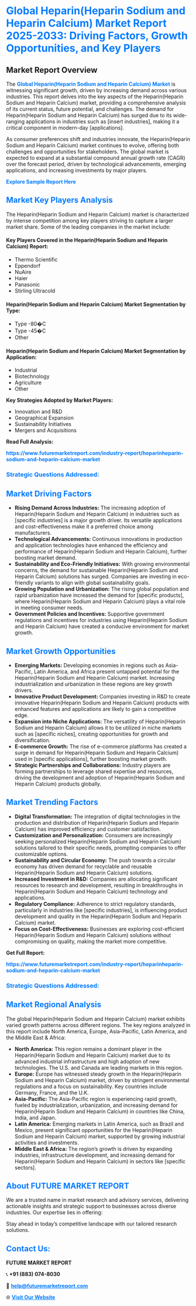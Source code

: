 <h1 style="color: #007BFF;">Global Heparin(Heparin Sodium and Heparin Calcium) Market Report 2025-2033: Driving Factors, Growth Opportunities, and Key Players</h1>

<section id="overview">
<h2>Market Report Overview</h2>
<p>The <a href="https://www.futuremarketreport.com/industry-report/heparinheparin-sodium-and-heparin-calcium-market" style="color: #007BFF; text-decoration: none;"><strong>Global Heparin(Heparin Sodium and Heparin Calcium) Market</strong></a> is witnessing significant growth, driven by increasing demand across various industries. This report delves into the key aspects of the Heparin(Heparin Sodium and Heparin Calcium) market, providing a comprehensive analysis of its current status, future potential, and challenges. The demand for Heparin(Heparin Sodium and Heparin Calcium) has surged due to its wide-ranging applications in industries such as [insert industries], making it a critical component in modern-day [applications].</p>
<p>As consumer preferences shift and industries innovate, the Heparin(Heparin Sodium and Heparin Calcium) market continues to evolve, offering both challenges and opportunities for stakeholders. The global market is expected to expand at a substantial compound annual growth rate (CAGR) over the forecast period, driven by technological advancements, emerging applications, and increasing investments by major players.</p>
</section>

<section id="overview">
<p><a href="https://www.futuremarketreport.com/request-sample/reportId=37807" style="color: #007BFF; text-decoration: none;"><strong>Explore Sample Report Here</strong></a></p>
</section>

<section id="key-players">
<h2 style="color: #007BFF;">Market Key Players Analysis</h2>
<p>The Heparin(Heparin Sodium and Heparin Calcium) market is characterized by intense competition among key players striving to capture a larger market share. Some of the leading companies in the market include:</p>
<h4>Key Players Covered in the Heparin(Heparin Sodium and Heparin Calcium) Report:</h4>
<ul><li>Thermo Scientific</li><li>Eppendorf</li><li>NuAire</li><li>Haier</li><li>Panasonic</li><li>Stirling Ultracold</li></ul>
<h4>Heparin(Heparin Sodium and Heparin Calcium) Market Segmentation by Type:</h4>
<ul><li>Type -80�C</li><li>Type -45�C</li><li>Other</li></ul>

<h4>Heparin(Heparin Sodium and Heparin Calcium) Market Segmentation by Application:</h4>
<ul><li>Industrial</li><li>Biotechnology</li><li>Agriculture</li><li>Other</li></ul>
<p><strong>Key Strategies Adopted by Market Players:</strong></p>
<ul>
<li>Innovation and R&D</li>
<li>Geographical Expansion</li>
<li>Sustainability Initiatives</li>
<li>Mergers and Acquisitions</li>
</ul>
</section>

<section>
<p><strong>Read Full Analysis: </strong></p><a href="https://www.futuremarketreport.com/industry-report/heparinheparin-sodium-and-heparin-calcium-market" style="color: #007BFF; text-decoration: none;"><strong>https://www.futuremarketreport.com/industry-report/heparinheparin-sodium-and-heparin-calcium-market</strong></a>
<h3 style="color: #007BFF;">Strategic Questions Addressed:</h3>
</section>

<section id="driving-factors">
<h2 style="color: #007BFF;">Market Driving Factors</h2>
<ul>
<li><strong>Rising Demand Across Industries:</strong> The increasing adoption of Heparin(Heparin Sodium and Heparin Calcium) in industries such as [specific industries] is a major growth driver. Its versatile applications and cost-effectiveness make it a preferred choice among manufacturers.</li>
<li><strong>Technological Advancements:</strong> Continuous innovations in production and application technologies have enhanced the efficiency and performance of Heparin(Heparin Sodium and Heparin Calcium), further boosting market demand.</li>
<li><strong>Sustainability and Eco-Friendly Initiatives:</strong> With growing environmental concerns, the demand for sustainable Heparin(Heparin Sodium and Heparin Calcium) solutions has surged. Companies are investing in eco-friendly variants to align with global sustainability goals.</li>
<li><strong>Growing Population and Urbanization:</strong> The rising global population and rapid urbanization have increased the demand for [specific products], where Heparin(Heparin Sodium and Heparin Calcium) plays a vital role in meeting consumer needs.</li>
<li><strong>Government Policies and Incentives:</strong> Supportive government regulations and incentives for industries using Heparin(Heparin Sodium and Heparin Calcium) have created a conducive environment for market growth.</li>
</ul>
</section>

<section id="growth-opportunities">
<h2 style="color: #007BFF;">Market Growth Opportunities</h2>
<ul>
<li><strong>Emerging Markets:</strong> Developing economies in regions such as Asia-Pacific, Latin America, and Africa present untapped potential for the Heparin(Heparin Sodium and Heparin Calcium) market. Increasing industrialization and urbanization in these regions are key growth drivers.</li>
<li><strong>Innovative Product Development:</strong> Companies investing in R&D to create innovative Heparin(Heparin Sodium and Heparin Calcium) products with enhanced features and applications are likely to gain a competitive edge.</li>
<li><strong>Expansion into Niche Applications:</strong> The versatility of Heparin(Heparin Sodium and Heparin Calcium) allows it to be utilized in niche markets such as [specific niches], creating opportunities for growth and diversification.</li>
<li><strong>E-commerce Growth:</strong> The rise of e-commerce platforms has created a surge in demand for Heparin(Heparin Sodium and Heparin Calcium) used in [specific applications], further boosting market growth.</li>
<li><strong>Strategic Partnerships and Collaborations:</strong> Industry players are forming partnerships to leverage shared expertise and resources, driving the development and adoption of Heparin(Heparin Sodium and Heparin Calcium) products globally.</li>
</ul>
</section>

<section id="trending-factors">
<h2 style="color: #007BFF;">Market Trending Factors</h2>
<ul>
<li><strong>Digital Transformation:</strong> The integration of digital technologies in the production and distribution of Heparin(Heparin Sodium and Heparin Calcium) has improved efficiency and customer satisfaction.</li>
<li><strong>Customization and Personalization:</strong> Consumers are increasingly seeking personalized Heparin(Heparin Sodium and Heparin Calcium) solutions tailored to their specific needs, prompting companies to offer customizable options.</li>
<li><strong>Sustainability and Circular Economy:</strong> The push towards a circular economy has driven demand for recyclable and reusable Heparin(Heparin Sodium and Heparin Calcium) solutions.</li>
<li><strong>Increased Investment in R&D:</strong> Companies are allocating significant resources to research and development, resulting in breakthroughs in Heparin(Heparin Sodium and Heparin Calcium) technology and applications.</li>
<li><strong>Regulatory Compliance:</strong> Adherence to strict regulatory standards, particularly in industries like [specific industries], is influencing product development and quality in the Heparin(Heparin Sodium and Heparin Calcium) market.</li>
<li><strong>Focus on Cost-Effectiveness:</strong> Businesses are exploring cost-efficient Heparin(Heparin Sodium and Heparin Calcium) solutions without compromising on quality, making the market more competitive.</li>
</ul>
</section>

<section>
<p><strong>Get Full Report: </strong></p><a href="https://www.futuremarketreport.com/industry-report/heparinheparin-sodium-and-heparin-calcium-market" style="color: #007BFF; text-decoration: none;"><strong>https://www.futuremarketreport.com/industry-report/heparinheparin-sodium-and-heparin-calcium-market</strong></a>
<h3 style="color: #007BFF;">Strategic Questions Addressed:</h3>
</section>


<section id="regional-analysis">
<h2 style="color: #007BFF;">Market Regional Analysis</h2>
<p>The global Heparin(Heparin Sodium and Heparin Calcium) market exhibits varied growth patterns across different regions. The key regions analyzed in this report include North America, Europe, Asia-Pacific, Latin America, and the Middle East & Africa:</p>
<ul>
<li><strong>North America:</strong> This region remains a dominant player in the Heparin(Heparin Sodium and Heparin Calcium) market due to its advanced industrial infrastructure and high adoption of new technologies. The U.S. and Canada are leading markets in this region.</li>
<li><strong>Europe:</strong> Europe has witnessed steady growth in the Heparin(Heparin Sodium and Heparin Calcium) market, driven by stringent environmental regulations and a focus on sustainability. Key countries include Germany, France, and the U.K.</li>
<li><strong>Asia-Pacific:</strong> The Asia-Pacific region is experiencing rapid growth, fueled by industrialization, urbanization, and increasing demand for Heparin(Heparin Sodium and Heparin Calcium) in countries like China, India, and Japan.</li>
<li><strong>Latin America:</strong> Emerging markets in Latin America, such as Brazil and Mexico, present significant opportunities for the Heparin(Heparin Sodium and Heparin Calcium) market, supported by growing industrial activities and investments.</li>
<li><strong>Middle East & Africa:</strong> The region’s growth is driven by expanding industries, infrastructure development, and increasing demand for Heparin(Heparin Sodium and Heparin Calcium) in sectors like [specific sectors].</li>
</ul>
</section>

<footer>
<h2 style="color: #007BFF;">About FUTURE MARKET REPORT</h2>
<p>We are a trusted name in market research and advisory services, delivering actionable insights and strategic support to businesses across diverse industries. Our expertise lies in offering:</p>

<p>Stay ahead in today’s competitive landscape with our tailored research solutions.</p>

<h2 style="color: #007BFF;">Contact Us:</h2>
<p><strong>FUTURE MARKET REPORT</strong></p>
<p>📞 <strong>+91 (883) 074-8030</strong></p>
<p>📧 <strong><a href="mailto:help@futuremarketreport.com" style="color: #007BFF;">help@futuremarketreport.com</a></strong></p>
<p>🌐 <strong><a href="https://www.futuremarketreport.com/" style="color: #007BFF;">Visit Our Website</a></strong></p>
</footer>